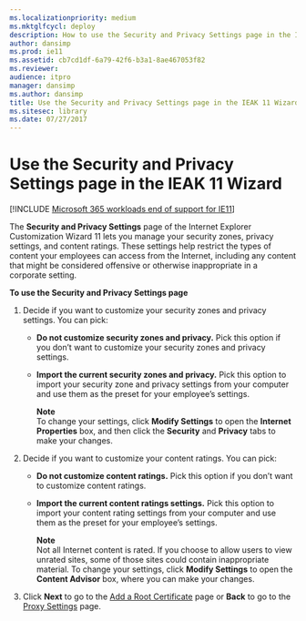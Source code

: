 ```yaml
---
ms.localizationpriority: medium
ms.mktglfcycl: deploy
description: How to use the Security and Privacy Settings page in the IEAK 11 Customization Wizard to manage your security zones, privacy settings, and content ratings.
author: dansimp
ms.prod: ie11
ms.assetid: cb7cd1df-6a79-42f6-b3a1-8ae467053f82
ms.reviewer: 
audience: itpro
manager: dansimp
ms.author: dansimp
title: Use the Security and Privacy Settings page in the IEAK 11 Wizard (Internet Explorer Administration Kit 11 for IT Pros)
ms.sitesec: library
ms.date: 07/27/2017
---
```



# Use the Security and Privacy Settings page in the IEAK 11 Wizard

[!INCLUDE [Microsoft 365 workloads end of support for IE11](../includes/microsoft-365-ie-end-of-support.md)]

The **Security and Privacy Settings** page of the Internet Explorer Customization Wizard 11 lets you manage your security zones, privacy settings, and content ratings. These settings help restrict the types of content your employees can access from the Internet, including any content that might be considered offensive or otherwise inappropriate in a corporate setting.

**To use the Security and Privacy Settings page**

1.  Decide if you want to customize your security zones and privacy settings. You can pick:

    -   **Do not customize security zones and privacy.** Pick this option if you don’t want to customize your security zones and privacy settings.

    -   **Import the current security zones and privacy.** Pick this option to import your security zone and privacy settings from your computer and use them as the preset for your employee’s settings.<p>**Note**<br>To change your settings, click **Modify Settings** to open the **Internet Properties** box, and then click the **Security** and **Privacy** tabs to make your changes.

2.  Decide if you want to customize your content ratings. You can pick:

    -   **Do not customize content ratings.** Pick this option if you don’t want to customize content ratings.

    -   **Import the current content ratings settings.** Pick this option to import your content rating settings from your computer and use them as the preset for your employee’s settings.<p>**Note**<br>Not all Internet content is rated. If you choose to allow users to view unrated sites, some of those sites could contain inappropriate material. To change your settings, click **Modify Settings** to open the **Content Advisor** box, where you can make your changes.

3.  Click **Next** to go to the [Add a Root Certificate](add-root-certificate-ieak11-wizard.md) page or **Back** to go to the [Proxy Settings](proxy-settings-ieak11-wizard.md) page.

 

 






